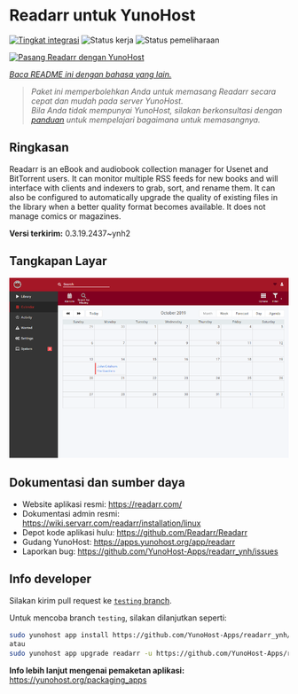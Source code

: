 <!--
N.B.: README ini dibuat secara otomatis oleh <https://github.com/YunoHost/apps/tree/master/tools/readme_generator>
Ini TIDAK boleh diedit dengan tangan.
-->

# Readarr untuk YunoHost

[![Tingkat integrasi](https://dash.yunohost.org/integration/readarr.svg)](https://ci-apps.yunohost.org/ci/apps/readarr/) ![Status kerja](https://ci-apps.yunohost.org/ci/badges/readarr.status.svg) ![Status pemeliharaan](https://ci-apps.yunohost.org/ci/badges/readarr.maintain.svg)

[![Pasang Readarr dengan YunoHost](https://install-app.yunohost.org/install-with-yunohost.svg)](https://install-app.yunohost.org/?app=readarr)

*[Baca README ini dengan bahasa yang lain.](./ALL_README.md)*

> *Paket ini memperbolehkan Anda untuk memasang Readarr secara cepat dan mudah pada server YunoHost.*  
> *Bila Anda tidak mempunyai YunoHost, silakan berkonsultasi dengan [panduan](https://yunohost.org/install) untuk mempelajari bagaimana untuk memasangnya.*

## Ringkasan

Readarr is an eBook and audiobook collection manager for Usenet and BitTorrent users. It can monitor multiple RSS feeds for new books and will interface with clients and indexers to grab, sort, and rename them. It can also be configured to automatically upgrade the quality of existing files in the library when a better quality format becomes available. It does not manage comics or magazines.

**Versi terkirim:** 0.3.19.2437~ynh2

## Tangkapan Layar

![Tangkapan Layar pada Readarr](./doc/screenshots/calendar.png)

## Dokumentasi dan sumber daya

- Website aplikasi resmi: <https://readarr.com/>
- Dokumentasi admin resmi: <https://wiki.servarr.com/readarr/installation/linux>
- Depot kode aplikasi hulu: <https://github.com/Readarr/Readarr>
- Gudang YunoHost: <https://apps.yunohost.org/app/readarr>
- Laporkan bug: <https://github.com/YunoHost-Apps/readarr_ynh/issues>

## Info developer

Silakan kirim pull request ke [`testing` branch](https://github.com/YunoHost-Apps/readarr_ynh/tree/testing).

Untuk mencoba branch `testing`, silakan dilanjutkan seperti:

```bash
sudo yunohost app install https://github.com/YunoHost-Apps/readarr_ynh/tree/testing --debug
atau
sudo yunohost app upgrade readarr -u https://github.com/YunoHost-Apps/readarr_ynh/tree/testing --debug
```

**Info lebih lanjut mengenai pemaketan aplikasi:** <https://yunohost.org/packaging_apps>
